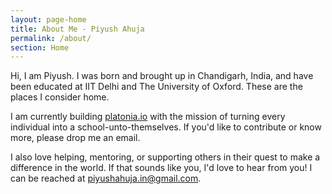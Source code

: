 ```yaml
---
layout: page-home
title: About Me - Piyush Ahuja
permalink: /about/
section: Home
---
```


<!-- <img class='inset right' src='/1.jpg' title='Piyush Ahuja' width='100px'  />  -->

Hi, I am Piyush. I was born and brought up in Chandigarh, India, and have been educated at IIT Delhi and The University of Oxford. These are the places I consider home. 

<!-- 
 
 -->

I am currently building [platonia.io](http://platonia.io) with the mission of turning every individual into a school-unto-themselves. If you'd like to contribute or know more, please drop me an email. 

I also love helping, mentoring, or supporting others in their quest to make a difference in the world. If that sounds like you, I'd love to hear from you!  I can be reached at piyushahuja.in@gmail.com.





<!--We are a family of four - Dad, the head of the house, Mother Mathematics and the two of us, the offsprings -  Philosophy and Economics. Dad is a lazy academic, while Mom is a working professional. She goes by the name of Computer Science in corporate circles, and is the best damn person in the whole world.

We also have a half-sister, Little Literature, who's a result of an adulterous affair Dad had with Lady Language in his IIT Delhi days. We had to move to Oxford after that, but Dad, being the man that he is, took responsibility for Little Literature and brough her along. Sometimes we feel that he loves her more than us. 

 Daen looks back at his days of youthful romanticism with a sort of wistful longing, the days when he and mother Mathematics first met, those days, the days of the chase, when he would sit in his room all day thinking about her, the days before the exams when her thoughts wouldnt let him sleep. d oft. Among other things, Dad likes the works of David Foster Wallace, Jorge Luis Borges, Wes Anderson, Hayao Miyazaki 
 -->